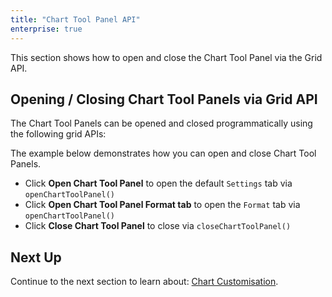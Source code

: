 ```yaml
---
title: "Chart Tool Panel API"
enterprise: true
---
```


This section shows how to open and close the Chart Tool Panel via the Grid API.

## Opening / Closing Chart Tool Panels via Grid API

The Chart Tool Panels can be opened and closed programmatically using the following grid APIs:

<api-documentation source='grid-api/api.json' section='charts' names='["openChartToolPanel", "closeChartToolPanel"]'></api-documentation>

The example below demonstrates how you can open and close Chart Tool Panels.

- Click **Open Chart Tool Panel** to open the default `Settings` tab via `openChartToolPanel()`
- Click **Open Chart Tool Panel Format tab** to open the `Format` tab via `openChartToolPanel()`
- Click **Close Chart Tool Panel** to close via `closeChartToolPanel()`

<grid-example title='Open/Close Chart Tool Panel' name='chart-tool-panel-api' type='generated' options='{ "exampleHeight": 800, "enterprise": true, "modules": ["clientside", "menu", "charts"] }'></grid-example>

## Next Up

Continue to the next section to learn about: [Chart Customisation](/integrated-charts-customisation/).


